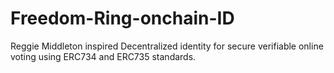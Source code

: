 # Freedom-Ring-onchain-ID
Reggie Middleton inspired Decentralized identity for secure verifiable online voting using ERC734 and ERC735 standards.

